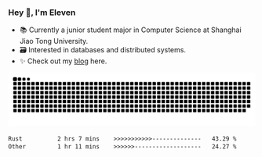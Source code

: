 ### Hey 👋, I'm Eleven

- 📚 Currently a junior student major in Computer Science at Shanghai Jiao Tong University.
- 🗃️ Interested in databases and distributed systems.
- ✨ Check out my [blog](https://blog.eleven.wiki) here.

![github contribution grid snake animation](https://raw.githubusercontent.com/El-even-11/El-even-11/output/github-contribution-grid-snake.svg)

<!--START_SECTION:waka-->

```text
Rust          2 hrs 7 mins    >>>>>>>>>>>--------------   43.29 %
Other         1 hr 11 mins    >>>>>>-------------------   24.27 %
```

<!--END_SECTION:waka-->
